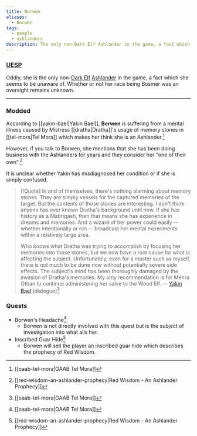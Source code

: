 ```yaml
---
title: Borwen
aliases:
  - Borwen
tags:
  - people
  - ashlanders
description: The only non-Dark Elf Ashlander in the game, a fact which she seems to be unaware of.
---
```

### [UESP](https://en.uesp.net/wiki/Morrowind:Borwen)
Oddly, she is the only non-[Dark Elf](https://en.uesp.net/wiki/Morrowind:Dark_Elf "Morrowind:Dark Elf") [Ashlander](https://en.uesp.net/wiki/Morrowind:Ashlanders "Morrowind:Ashlanders") in the game, a fact which she seems to be unaware of. Whether or not her race being Bosmer was an oversight remains unknown.

***
### Modded
According to [[yakin-bael|Yakin Bael]], **Borwen** is suffering from a mental illness caused by Mistress [[dratha|Dratha]]'s usage of memory stones in [[tel-mora|Tel Mora]] which makes her think she is an Ashlander.[^1]

However, if you talk to Borwen, she mentions that she has been doing business with the Ashlanders for years and they consider her "one of their own".[^2]

It is unclear whether Yakin has misdiagnosed her condition or if she is simply confused.

> [!Quote]
> In and of themselves, there's nothing alarming about memory stones. They are simply vessels for the captured memories of the target. But the contents of those stones are interesting. I don't think anyone has ever known Dratha's background until now. If she has history as a Mabrigash, then that means she has experience in dreams and memories. And a wizard of her power could easily -- whether intentionally or not -- broadcast her mental experiments within a relatively large area.
> 
> Who knows what Dratha was trying to accomplish by focusing her memories into those stones, but we now have a root cause for what is affecting the subject. Unfortunately, even for a master such as myself, there is not much to be done now without potentially severe side effects. The subject's mind has been thoroughly damaged by the invasion of Dratha's memories. My only recommendation is for Mehra Othan to continue administering her salve to the Wood Elf.
> -- [Yakin Bael](https://en.uesp.net/wiki/Morrowind:Yakin_Bael) (dialogue)[^1]
### Quests
* Borwen's Headache[^1]
	* Borwen is not directly involved with this quest but is the subject of investigation into what ails her.
* Inscribed Guar Hide[^2]
	* Borwen will sell the player an inscribed guar hide which describes the prophecy of Red Wisdom.

[^1]: [[oaab-tel-mora|OAAB Tel Mora]]
[^2]: [[red-wisdom-an-ashlander-prophecy|Red Wisdom - An Ashlander Prophecy]]